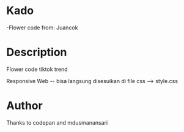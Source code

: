 # Kado
-Flower code from: Juancok


# Description
Flower code tiktok trend 

Responsive Web -- bisa langsung disesuikan di file css --> style.css

# Author


Thanks to codepan and mdusmanansari
